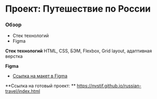 # Проект: Путешествие по России 

### Обзор 

* Стек технологий 
* Figma 
 
**Стек технологий** 
HTML, CSS, БЭМ, Flexbox, Grid layout, адаптивная верстка 

**Figma** 
* [Ссылка на макет в Figma](https://www.figma.com/file/5S2WSbEFL6awjVWJ0NWL8Q/Sprint-3_-Russia-_-desktop-mobile?node-id=28503%3A0) 

**Ссылка на готовый проект: **
https://nvstif.github.io/russian-travel/index.html
